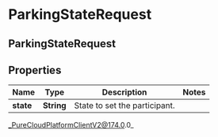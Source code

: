 # ParkingStateRequest

## ParkingStateRequest

## Properties

|Name | Type | Description | Notes|
|------------ | ------------- | ------------- | -------------|
| **state** | **String** | State to set the participant. | |



_PureCloudPlatformClientV2@174.0.0_
